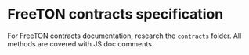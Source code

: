 # FreeTON contracts specification

For FreeTON contracts documentation, research the `contracts` folder. All methods are covered with JS doc comments.
